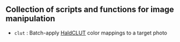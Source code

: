 ## Collection of scripts and functions for image manipulation

* `clut` :
  Batch-apply [HaldCLUT](http://www.quelsolaar.com/technology/clut.html) color mappings to a target photo
